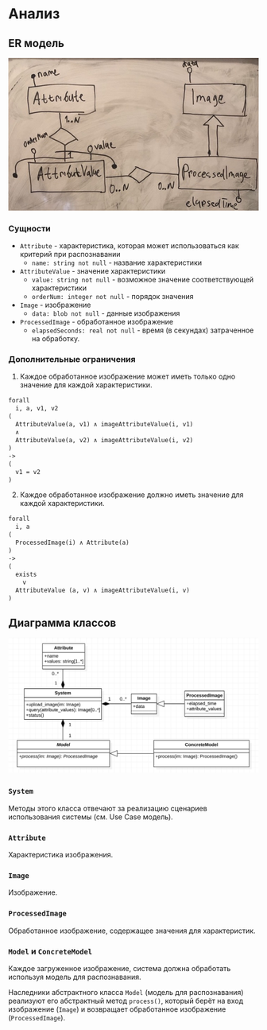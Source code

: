 # Анализ

## ER модель

![Diagram](./3.analysis.erd.jpg)

### Сущности

* `Attribute` - характеристика, которая может использоваться как критерий при распознавании
    * `name: string not null` - название характеристики
* `AttributeValue` - значение характеристики
    * `value: string not null` - возможное значение соответствующей характеристики
    * `orderNum: integer not null` - порядок значения
* `Image` - изображение
    * `data: blob not null` - данные изображения
* `ProcessedImage` - обработанное изображение
    * `elapsedSeconds: real not null` - время (в секундах) затраченное на обработку.

### Дополнительные ограничения

1. Каждое обработанное изображение может иметь только одно значение для каждой характеристики.
```
forall
  i, a, v1, v2
(
  AttributeValue(a, v1) ∧ imageAttributeValue(i, v1)
  ∧
  AttributeValue(a, v2) ∧ imageAttributeValue(i, v2)
)
->
(
  v1 = v2
)
```
2. Каждое обработанное изображение должно иметь значение для каждой характеристики.
```
forall
  i, a
(
  ProcessedImage(i) ∧ Attribute(a)
)
->
(
  exists
    v
  AttributeValue (a, v) ∧ imageAttributeValue(i, v)
)
```

## Диаграмма классов

![Diagram](./3.analysis.cd.jpg)

### `System`

Методы этого класса отвечают за реализацию сценариев использования системы (см. Use Case модель).

### `Attribute`

Характеристика изображения.

### `Image`

Изображение.

### `ProcessedImage`

Обработанное изображение, содержащее значения для характеристик.

### `Model` и `ConcreteModel`

Каждое загруженное изображение, система должна обработать используя модель для распознавания.

Наследники абстрактного класса `Model` (модель для распознавания) реализуют его абстрактный метод `process()`,
который берёт на вход изображение (`Image`) и возвращает обработанное изображение (`ProcessedImage`).
